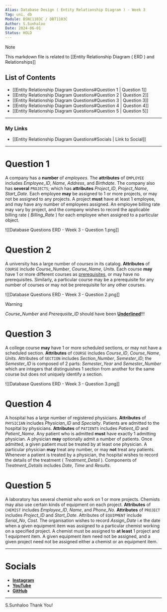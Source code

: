 ```yaml
---
Alias: Database Design ( Entity Relationship Diagram ) - Week 3
Tag: uni, db
Module: BSNC1103C / DBT1103C
Author: S.Sunhaloo
Date: 2024-06-01
Status: HOLD
---
```


>[!note]
>This markdown file is related to [[Entity Relationship Diagram ( ERD ) and Relationships]]

## List of Contents

- [[Entity Relationship Diagram Questions#Question 1 | Question 1]]
- [[Entity Relationship Diagram Questions#Question 2 | Question 2]]
- [[Entity Relationship Diagram Questions#Question 3 | Question 3]]
- [[Entity Relationship Diagram Questions#Question 4 | Question 4]]
- [[Entity Relationship Diagram Questions#Question 5 | Question 5]]

---

### My Links

- [[Entity Relationship Diagram Questions#Socials | Link to Social]]

---

# Question 1

A company has a **number** of *employees*. The **attributes** of `EMPLOYEE` includes *Employee_ID*, *Name*, *Address*, and *Birthdate*. The company also has **several** `PROJECTS`; which has **attributes** *Project_ID*, *Project_Name*, *Start_Date*. Each employee **may** be assigned to 1 or more projects, or may not be assigned to any projects. A project **must** have at least 1 employee, and may have any number of employees assigned. An employee billing rate may vary by project, and the company wishes to record the applicable billing rate ( *Billing_Rate* ) for each employee when assigned to a particular object.

![[Database Questions ERD - Week 3 - Question 1.png]]

# Question 2

A university has a large number of *courses* in its catalog. **Attributes** of `COURSE` include *Course_Number*, *Course_Name*, *Units*. Each course **may** have 1 or more different courses as [prerequisites](https://www.google.com/search?q=what+is+the+meaning+of+prerequisite&oq=what+is+the+meaning+of+prerequisite&gs_lcrp=EgZjaHJvbWUqCQgAEAAYDRiABDIJCAAQABgNGIAEMgkIARAAGA0YgAQyCQgCEAAYDRiABDIJCAMQABgNGIAEMgkIBBAAGA0YgAQyCQgFEAAYDRiABDIICAYQABgWGB4yCAgHEAAYFhgeMggICBAAGBYYHjIKCAkQABgPGBYYHtIBCDc0ODhqMGo3qAIAsAIA&sourceid=chrome&ie=UTF-8), or may have no prerequisites. Similarly, a particular course may be a prerequisite for any number of courses or may not be prerequisite for any other courses.

![[Database Questions ERD - Week 3 - Question 2.png]]

>[!warning]
>*Course_Number* and *Prerequsite_ID* should have been **<u>Underlined</u>**!!!

# Question 3

 A college course **may** have 1 or more scheduled sections, or may not have a scheduled section. **Attributes** of `COURSE` includes *Course_ID*, *Course_Name*, *Units*. Attributes of `SECTION` includes *Section_Number*, *Semester_ID*; the *Semester_ID* is composed of 2 parts: *Semester_Year* and *Semester_Number* which are integers that distinguishes 1 section from another for the same course but does not uniquely identify a section.

![[Database Questions ERD - Week 3 - Question 3.png]]

# Question 4

A hospital has a large number of registered physicians. **Attributes** of `PHYSICIAN` includes *Physician_ID* and *Specialty*. Patients are admitted to the hospital by physicians. **Attributes** of `PATIENTS` includes *Patient_ID* and *Patient_Name*. Any patient who is admitted **must** have exactly 1 admitting physician. A physician **may** optionally admit a number of patients. Once admitted, a given patient must be treated by at least one physician. A particular physician **may** treat any number, or may **not** treat any patients. Whenever a patient is treated by a physician, the hospital wishes to record the details of the treatment ( *Treatment_Detail* ). Components of *Treatment_Details* includes *Date*, *Time* and *Results*.



# Question 5

A laboratory has several chemist who work on 1 or more projects. Chemists may also use certain kinds of equipment on each project. **Attributes** of `CHEMIST` includes *Employee_ID*, *Name*, and *Phone_No*. **Attributes** of `PROJECT` includes *Project_ID* and *Start_Date*. Attributes of `EQUIPMENT` include *Serial_No*, *Cost*. The organisation wishes to record *Assign_Date* i.e the date when a given equipment item was assigned to a particular chemist working on a specified project. A chemist must be assigned to **at least** 1 project and 1 equipment item. A given equipment item need not be assigned, and a given project need not be assigned either a chemist or an equipment item.



---

# Socials

- [**Instagram**](https://www.instagram.com/s.sunhaloo/)
- [**YouTube**](https://www.youtube.com/channel/UCMkQZsuW6eHMhdUObLPSpwg)
- [**GitHub**](https://www.github.com/Sunhaloo)

---

S.Sunhaloo
Thank You!